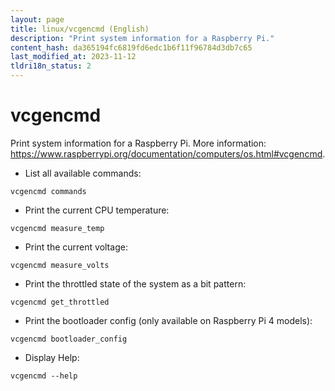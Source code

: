 ```yaml
---
layout: page
title: linux/vcgencmd (English)
description: "Print system information for a Raspberry Pi."
content_hash: da365194fc6819fd6edc1b6f11f96784d3db7c65
last_modified_at: 2023-11-12
tldri18n_status: 2
---
```

# vcgencmd

Print system information for a Raspberry Pi.
More information: <https://www.raspberrypi.org/documentation/computers/os.html#vcgencmd>.

- List all available commands:

`vcgencmd commands`

- Print the current CPU temperature:

`vcgencmd measure_temp`

- Print the current voltage:

`vcgencmd measure_volts`

- Print the throttled state of the system as a bit pattern:

`vcgencmd get_throttled`

- Print the bootloader config (only available on Raspberry Pi 4 models):

`vcgencmd bootloader_config`

- Display Help:

`vcgencmd --help`
